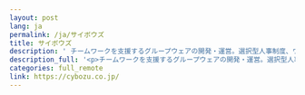```yaml
---
layout: post
lang: ja
permalink: /ja/サイボウズ
title: サイボウズ
description: ' チームワークを支援するグループウェアの開発・運営。選択型人事制度、ウルトラワークなど多様なワークスタイルを実現。 '
description_full: '<p>チームワークを支援するグループウェアの開発・運営。選択型人事制度、ウルトラワークなど<a href="https://cybozu.co.jp/company/workstyle/">多様なワークスタイル</a>を実現。</p>'
categories: full_remote
link: https://cybozu.co.jp/
---
```

